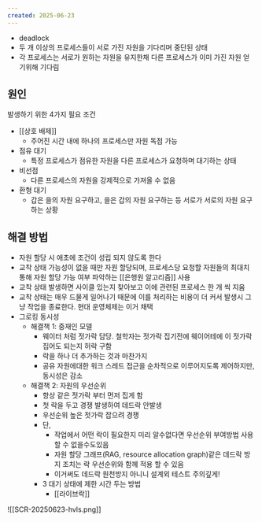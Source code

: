 ```yaml
---
created: 2025-06-23
---
```

- deadlock
- 두 개 이상의 프로세스들이 서로 가진 자원을 기다리며 중단된 상태
- 각 프로세스는 서로가 원하는 자원을 유지한채 다른 프로세스가 이미 가진 자원 얻기위해 기다림

## 원인
발생하기 위한 4가지 필요 조건
- [[상호 배제]]
	- 주어진 시간 내에 하나의 프로세스만 자원 독점 가능
- 점유 대기
	- 특정 프로세스가 점유한 자원을 다른 프로세스가 요청하며 대기하는 상태
- 비선점
	- 다른 프로세스의 자원을 강제적으로 가져올 수 없음
- 환형 대기
	- 갑은 을의 자원 요구하고, 을은 갑의 자원 요구하는 등 서로가 서로의 자원 요구하는 상황

## 해결 방법
- 자원 할당 시 애초에 조건이 성립 되지 않도록 한다
- 교착 상태 가능성이 없을 때만 자원 할당되며, 프로세스당 요청할 자원들의 최대치 통해 자원 할당 가능 여부 파악하는 [[은행원 알고리즘]] 사용
- 교착 상태 발생하면 사이클 있는지 찾아보고 이에 관련된 프로세스 한 개 씩 지움
- 교착 상태는 매우 드물게 일어나기 때문에 이를 처리하는 비용이 더 커서 발생시 그냥 작업을 종료한다. 현대 운영체제는 이거 채택
- 그로킹 동시성
	- 해결책 1: 중재인 모델
		- 웨이터 처럼 젓가락 담당. 철학자는 젓가락 집기전에 웨이어테에 이 젓가락 집어도 되는지 허락 구함
		- 락을 하나 더 추가하는 것과 마찬가지
		- 공유 자원에대한 워크 스레드 접근을 순차적으로 이루어지도록 제어하지만, 동시성은 감소
	- 해결책 2: 자원의 우선순위
		- 항상 같은 젓가락 부터 먼저 집게 함
		- 첫 락을 두고 경쟁 발생하여 데드락 안발생
		- 우선순위 높은 젓가락 잡으려 경쟁
		- 단,
			- 작업에서 어떤 락이 필요한지 미리 알수없다면 우선순위 부여방법 사용할 수 없을수도있음
			- 자원 할당 그래프(RAG, resource allocation graph)같은 데드락 방지 조치는 락 우선순위와 함께 적용 할 수 있음
			- 이거써도 데드락 원천방지 아니니 설계외 테스트 주의깊게!
		- 3 대기 상태에 제한 시간 두는 방법
			- [[라이브락]]


![[SCR-20250623-hvls.png]]
